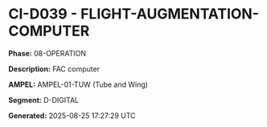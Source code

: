 # CI-D039 - FLIGHT-AUGMENTATION-COMPUTER

**Phase:** 08-OPERATION

**Description:** FAC computer

**AMPEL:** AMPEL-01-TUW (Tube and Wing)

**Segment:** D-DIGITAL

**Generated:** 2025-08-25 17:27:29 UTC
